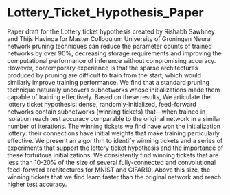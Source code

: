 # Lottery_Ticket_Hypothesis_Paper
Paper draft for the Lottery ticket hypothesis created by Rishabh Sawhney and Thijs Havinga for Master Colloquium University of Groningen
Neural network pruning techniques can reduce the parameter counts of trained networks by over 90%, decreasing storage requirements and improving the computational performance of inference without compromising accuracy. However, contemporary experience is that the sparse architectures produced by pruning are difficult to train from the start, which would similarly improve training performance. We find that a standard pruning technique naturally uncovers subnetworks whose
initializations made them capable of training effectively. Based on these results, We articulate the lottery ticket hypothesis: dense, randomly-initialized, feed-forward
networks contain subnetworks (winning tickets) that—when trained in isolation reach test accuracy comparable to the original network in a similar number of
iterations. The winning tickets we find have won the initialization lottery: their connections have initial weights that make training particularly effective. We present an algorithm to identify winning tickets and a series of experiments that support the lottery ticket hypothesis and the importance of these fortuitous
initializations. We consistently find winning tickets that are less than 10-20% of the size of several fully-connected and convolutional feed-forward architectures
for MNIST and CIFAR10. Above this size, the winning tickets that we find learn faster than the original network and reach higher test accuracy.
